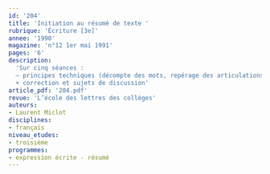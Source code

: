 ```yaml
---
id: '204'
title: 'Initiation au résumé de texte '
rubrique: 'Écriture [3e]'
annee: '1990'
magazine: 'n°12 1er mai 1991'
pages: '6'
description: 
  'Sur cinq séances :
  – principes techniques (décompte des mots, repérage des articulations logiques, découpage du texte, principes de la rédaction du résumé) et application sur trois articles extraits de « Télérama », donnés en annexe
  + correction et sujets de discussion'
article_pdf: '204.pdf'
revue: 'L’école des lettres des collèges'
auteurs:
- Laurent Miclot
disciplines:
- français
niveau_etudes:
- troisième
programmes:
- expression écrite - résumé
---
```

